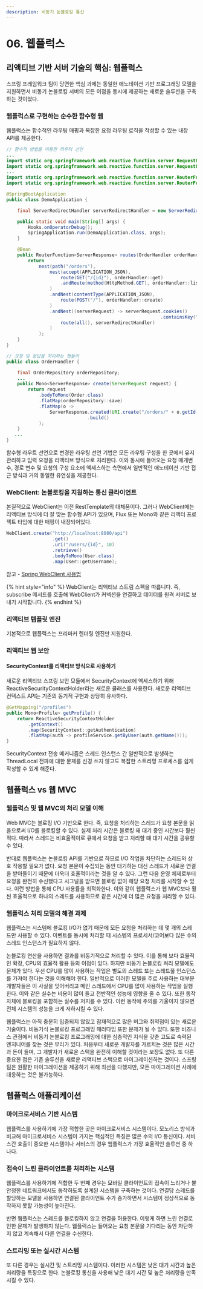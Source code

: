 ```yaml
---
description: 비동기 논블로킹 통신
---
```


# 06. 웹플럭스

## 리액티브 기반 서버 기술의 핵심: 웹플럭스

스프링 프레임워크 팀이 당면한 핵심 과제는 동일한 애노테이션 기반 프로그래밍 모델을 지원하면서 비동기 논블로킹 서버의 모든 이점을 동시에 제공하는 새로운 솔루션을 구축하는 것이었다.

### 웹플럭스로 구현하는 순수한 함수형 웹

웹플럭스는 함수적인 라우팅 매핑과 복잡한 요청 라우팅 로직을 작성할 수 있는 내장 API를 제공한다.

```java
// 함수적 방법을 이용한 라우터 선언
...
import static org.springframework.web.reactive.function.server.RequestPredicates.GET;
import static org.springframework.web.reactive.function.server.RequestPredicates.POST;
...
import static org.springframework.web.reactive.function.server.RouterFunctions.nest;
import static org.springframework.web.reactive.function.server.RouterFunctions.route;

@SpringBootApplication
public class DemoApplication {

	final ServerRedirectHandler serverRedirectHandler = new ServerRedirectHandler();

	public static void main(String[] args) {
		Hooks.onOperatorDebug();
		SpringApplication.run(DemoApplication.class, args);
	}

	@Bean
	public RouterFunction<ServerResponse> routes(OrderHandler orderHandler) {
		return
			nest(path("/orders"),
				nest(accept(APPLICATION_JSON),
					route(GET("/{id}"), orderHandler::get)
					.andRoute(method(HttpMethod.GET), orderHandler::list)
				)
				.andNest(contentType(APPLICATION_JSON),
					route(POST("/"), orderHandler::create)
				)
				.andNest((serverRequest) -> serverRequest.cookies()
				                                         .containsKey("Redirect-Traffic"),
					route(all(), serverRedirectHandler)
				)
			);
	}
}
```

```java
// 요청 및 응답을 처리하는 핸들러
public class OrderHandler {

    final OrderRepository orderRepository;
    ...
    public Mono<ServerResponse> create(ServerRequest request) {
        return request
            .bodyToMono(Order.class)
            .flatMap(orderRepository::save)
            .flatMap(o ->
                ServerResponse.created(URI.create("/orders/" + o.getId()))
                              .build()
            );
    }
   ...
}
```

함수형 라우트 선언으로 변경한 라우팅 선언 기법은 모든 라우팅 구성을 한 곳에서 유지 관리하고 입력 요청을 리액티브 방식으로 처리한다. 이와 동시에 들어오는 요청 매개변수, 경로 변수 및 요청의 구성 요소에 액세스하는 측면에서 일반적인 애노테이션 기반 접근 방식과 거의 동일한 유연성을 제공한다.

### WebClient: 논블로킹을 지원하는 통신 클라이언트

본질적으로 WebClient는 이전 RestTemplate의 대체품이다. 그러나 WebClient에는 리액티브 방식에 더 잘 맞는 함수형 API가 있으며, Flux 또는 Mono와 같은 리액터 프로젝트 타입에 대한 매핑이 내장되어있다.

```java
WebClient.create("http://localhost:8080/api")
                 .get()
                 .uri("/users/{id}", 10)
                 .retrieve()
                 .bodyToMono(User.class)
                 .map(User::getUsername);
```

참고 - [Spring WebClient 사용법](https://medium.com/@odysseymoon/spring-webclient-%EC%82%AC%EC%9A%A9%EB%B2%95-5f92d295edc0)

{% hint style="info" %}
WebClient는 리액티브 스트림 스펙을 따릅니다. 즉, subscribe 메서드를 호출해 WebClient가 커넥션을 연결하고 데이터를 원격 서버로 보내기 시작합니다.
{% endhint %}

### 리액티브 템플릿 엔진

기본적으로 웹플럭스는 프리마커 렌더링 엔진만 지원한다.

### 리액티브 웹 보안

#### SecurityContext를 리액티브 방식으로 사용하기

새로운 리액티브 스프링 보안 모듈에서 SecurityContext에 액세스하기 위해 ReactiveSecurityContextHolder라는 새로운 클래스를 사용한다. 새로운 리액티브 컨텍스트 API는 기존의 동기적 구현과 상당히 유사하다.

```java
@GetMapping("/profiles")
public Mono<Profile> getProfile() {
    return ReactiveSecurityContextHolder
        .getContext()
        .map(SecurityContext::getAuthentication)
        .flatMap(auth -> profileService.getByUser(auth.getName()));
}
```

SecurityContext 전송 메커니즘은 스레드 인스턴스 간 일반적으로 발생하는 ThreadLocal 전파에 대한 문제를 신경 쓰지 않고도 복잡한 스트리밍 프로세스를 쉽게 작성할 수 있게 해준다.

## 웹플럭스 vs 웹 MVC

### 웹플럭스 및 웹 MVC의 처리 모델 이해

Web MVC는 블로킹 I/O 기반으로 한다. 즉, 요청을 처리하는 스레드가 요청 본문을 읽을으로써 I/O를 블로킹할 수 있다. 실제 처리 시간은 블로킹 돼 대기 중인 시간보다 훨씬 적다. 따라서 스레드는 비효율적이로 큐에서 요청을 받고 처리할 떄 대기 시간을 공유할 수 있다.

반대로 웹플럭스는 논블로킹 API를 기반으로 하므로 I/O 작업을 차단하는 스레드와 상호 작용할 필요가 없다. 요청 본문이 수집되는 동안 대기하는 대신 스레드가 새로운 연결을 받아들이기 때문에 더욱더 효율적이라는 것을 알 수 있다. 그런 다음 운영 체제로부터 요청을 완전히 수신했다고 시그널을 받으면 블로킹 없이 해당 요청 처리를 시작할 수 있다. 이런 방법을 통해 CPU 사용률을 최적화한다. 이와 같이 웹플럭스가 웹 MVC보다 훨씬 효율적으로 하나의 스레드를 사용하므로 같은 시간에 더 많은 요청을 처리할 수 있다.

### 웹플럭스 처리 모델의 해결 과제

웹플럭스는 시스템에 블로킹 I/O가 없기 때문에 모든 요청을 처리하는 데 몇 개의 스레드만 사용할 수 있다. 이벤트를 동시에 처리할 때 시스템의 프로세서/코어보다 많은 수의 스레드 인스턴스가 필요하지 않다.

논블로킹 연산을 사용하면 결과를 비동기적으로 처리할 수 있다. 이를 통해 보다 효율적인 확장, CPU의 효율적 활용 등의 이점이 있다. 하지만 비동기 논블로킹 처리 모델에도 문제가 있다. 우선 CPU를 많이 사용하는 작업은 별도의 스레드 또는 스레드풀 인스턴스를 가져야 한다는 것을 이해해야 한다. 일반적으로 이러한 모델을 주로 사용하는 대부분 개발자들은 이 사실을 잊어버리고 메인 스레드에서 CPU를 많이 사용하는 작업을 실행한다. 이와 같은 실수는 비용이 많이 들고 전반적인 성능에 영향을 줄 수 있다. 또한 동작 자체에 블로킹을 포함하는 실수를 저지를 수 있다. 이런 동작에 주의를 기울이지 않으면 전체 시스템의 성능을 크게 저하시킬 수 있다.

웹플럭스는 아직 충분히 입증되지 않았고 잠재적으로 많은 버그와 취약점이 있는 새로운 기술이다. 비동기식 논블로킹 프로그래밍 패러다임 또한 문제가 될 수 있다. 또한 비즈니스 관점에서 비동기 논블로킹 프로그래밍에 대한 심층적인 지식을 갖춘 고도로 숙력된 엔지니어를 찾는 것은 무리가 있다. 처음부터 새로운 개발자를 가르치는 것은 많은 시간과 돈이 들며, 그 개발자가 새로운 스택을 완전히 이해할 것이라는 보장도 없다. 또 다른 중요한 점은 기존 솔루션을 새로운 리액티브 스택으로 마이그레이션하는 것이다. 스프링 팀은 원활한 마이그레이션을 제공하기 위해 최선을 다했지만, 모든 마이그레이션 사례에 대응하는 것은 불가능하다.

## 웹플럭스 애플리케이션

### 마이크로서비스 기반 시스템

웹플럭스를 사용하기에 가장 적합한 곳은 마이크로서비스 시스템이다. 모노리스 방식과 비교해 마이크로서비스 시스템이 가지는 핵심적인 특징은 많은 수의 I/O 통신이다. 서비스간 호출이 중요한 시스템이나 서비스의 경우 웹플럭스가 가장 효율적인 솔루션 중 하나다.

### 접속이 느린 클라이언트를 처리하는 시스템

웹플럭스를 사용하기에 적합한 두 번째 경우는 모바일 클라이언트의 접속이 느리거나 불안정한 네트워크에서도 동작하도록 설계된 시스템을 구축하는 것이다. 연결당 스레드를 할당하는 모델을 사용하면 연결된 클라이언트 수가 증가하면서 시스템이 정상적으로 동작하지 못할 가능성이 높아진다.

반면 웹플럭스는 스레드를 블로킹하지 않고 연결을 허용한다. 이렇게 하면 느린 연결로 인한 문제가 발생하지 않는다. 웹플럭스는 들어오는 요청 본문을 기다리는 동안 차단하지 않고 계속해서 다른 연결을 수신한다.

### 스트리밍 또는 실시간 시스템

또 다른 경우는 실시간 및 스트리밍 시스템이다. 이러한 시스템은 낮은 대기 시간과 높은 처리량을 특징으로 한다. 논블로킹 통신을 사용해 낮은 대기 시간 및 높은 처리량을 만족시킬 수 있다.

